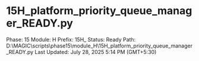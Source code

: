 # 15H_platform_priority_queue_manager_READY.py

Phase: 15
Module: H
Prefix: 15H_
Status: Ready
Path: D:\MAGIC\scripts\phase15\module_H\15H_platform_priority_queue_manager_READY.py
Last Updated: July 28, 2025 5:14 PM (GMT+5:30)
